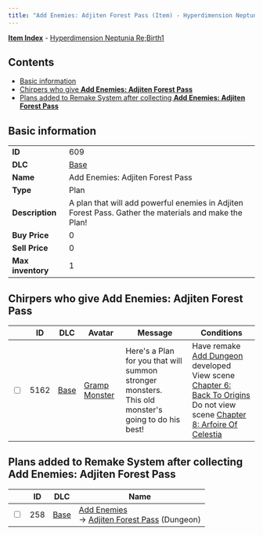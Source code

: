 ```yaml
---
title: "Add Enemies: Adjiten Forest Pass (Item) - Hyperdimension Neptunia Re;Birth1"
---
```


[**Item Index**](/neptunia/rb1/item/index.html) - [Hyperdimension Neptunia Re;Birth1](/neptunia/rb1)

## Contents

- [Basic information](#basic-information)
- [Chirpers who give **Add Enemies: Adjiten Forest Pass**](#chirpers-who-give-add-enemies-adjiten-forest-pass)
- [Plans added to Remake System after collecting **Add Enemies: Adjiten Forest Pass**](#plans-added-to-remake-system-after-collecting-add-enemies-adjiten-forest-pass)

## Basic information

|   |   |
| -- | -- |
| **ID** | 609 |
| **DLC** | [Base](/neptunia/rb1/dlc/1-base.html) |
| **Name** | Add Enemies: Adjiten Forest Pass |
| **Type** | Plan |
| **Description** | A plan that will add powerful enemies in Adjiten Forest Pass. Gather the materials and make the Plan! |
| **Buy Price** | 0 |
| **Sell Price** | 0 |
| **Max inventory** | 1 |


## Chirpers who give **Add Enemies: Adjiten Forest Pass**

|    | ID | DLC | Avatar | Message | Conditions |
| -- | -- | --- | ------ | ------- | ---------- |
| <input type="checkbox" id="rb1-chirper-event-1-5162" class="trackbox" /> | 5162 | [Base](/neptunia/rb1/dlc/1-base.html) | [Gramp Monster](/neptunia/rb1/undefined/1-243-gramp-monster.html) | Here's a Plan for you that will summon stronger monsters.<br />This old monster's going to do his best! | Have remake [Add Dungeon](/neptunia/rb1/remake/1-221-add-dungeon.html) developed<br />View scene [Chapter 6: Back To Origins](/neptunia/rb1/scene/1-607-chapter-6-back-to-origins.html)<br />Do not view scene [Chapter 8: Arfoire Of Celestia](/neptunia/rb1/scene/1-801-chapter-8-arfoire-of-celestia.html) |


## Plans added to Remake System after collecting **Add Enemies: Adjiten Forest Pass**

|    | ID | DLC | Name |
| -- | -- | --- | ---- |
| <input type="checkbox" id="rb1-remake-1-258" class="trackbox" /> | 258 | [Base](/neptunia/rb1/dlc/1-base.html) | [Add Enemies](/neptunia/rb1/remake/1-258-add-enemies.html)<br /> → [Adjiten Forest Pass](/neptunia/rb1/dungeon/1-117-adjiten-forest-pass.html) (Dungeon) |
